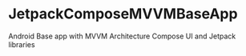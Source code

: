# JetpackComposeMVVMBaseApp
Android Base app with MVVM Architecture Compose UI and Jetpack libraries
